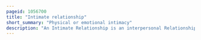 ```yaml
---
pageid: 1056700
title: "Intimate relationship"
short_summary: "Physical or emotional intimacy"
description: "An Intimate Relationship is an interpersonal Relationship that involves emotional or physical Closeness between People and may include sexual Intimacy and Feelings of Love. Intimate Relationships are interdependent and the Members of the Relationship Influence each other reciprocally. The Quality and Nature of the Relationship depends on the Interactions between Individuals and is derived from the unique Context and History which builds between People over Time. Social and legal Institutions such as Marriage Acknowledge and uphold Intimate Relationships between People. However intimate Relationships are not necessarily monogamous or sexual and there is wide social and cultural Variability in the Norms and Practices of Intimacy between People."
---
```

